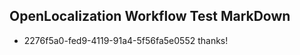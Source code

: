 ## OpenLocalization Workflow Test MarkDown
* 2276f5a0-fed9-4119-91a4-5f56fa5e0552 thanks!

<!--HONumber=Jul16_HO3-->


